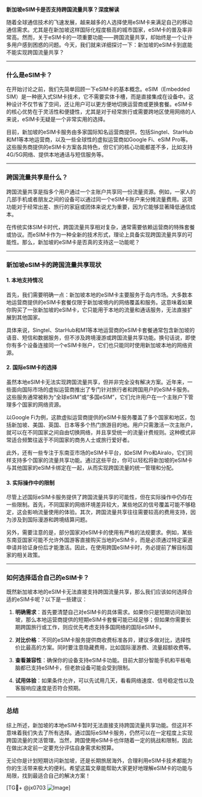 **新加坡eSIM卡是否支持跨国流量共享？深度解读**

随着全球通信技术的飞速发展，越来越多的人选择使用eSIM卡来满足自己的移动通信需求。尤其是在新加坡这样国际化程度极高的城市国家，eSIM卡的普及率非常高。然而，关于eSIM卡的一项重要功能——跨国流量共享，却始终是一个让许多用户感到困惑的问题。今天，我们就来详细探讨一下：新加坡的eSIM卡到底能不能实现跨国流量共享？

---

### 什么是eSIM卡？
在开始讨论之前，我们先简单回顾一下eSIM卡的基本概念。eSIM（Embedded SIM）是一种嵌入式SIM卡技术，它不需要实体卡槽，而是直接集成在设备中。这种设计不仅节省了空间，还让用户可以更方便地切换运营商或更换套餐。eSIM卡的核心优势在于灵活性和便捷性，尤其是对于经常旅行或需要跨地区使用网络的人来说，eSIM卡无疑是一个非常实用的选择。

目前，新加坡的eSIM卡服务由多家国际知名运营商提供，包括Singtel、StarHub和M1等本地运营商，以及一些全球性的虚拟运营商如Google Fi、eSIM Pro等。这些服务商提供的eSIM卡方案各具特色，但它们的核心功能都差不多，比如支持4G/5G网络、提供本地通话与短信服务等。

---

### 跨国流量共享是什么？
跨国流量共享是指多个用户通过一个主账户共享同一份流量资源。例如，一家人的几部手机或者朋友之间的设备可以通过同一个eSIM卡账户来分摊流量费用。这项功能对于经常出差、旅行的家庭或团体来说尤为重要，因为它能够显著降低通信成本。

在传统实体SIM卡时代，跨国流量共享相对复杂，通常需要依赖运营商的特殊套餐或协议。而eSIM卡作为一种全新的技术形式，理论上具备实现跨国流量共享的可能性。那么，新加坡的eSIM卡是否真的支持这一功能呢？

---

### 新加坡eSIM卡的跨国流量共享现状

#### 1. **本地支持情况**
首先，我们需要明确一点：新加坡本地的eSIM卡主要服务于岛内市场。大多数本地运营商提供的eSIM卡套餐仅限于新加坡境内的网络覆盖和服务。这意味着如果你购买了一张新加坡的eSIM卡，它只能用于本地的流量和通话服务，无法直接扩展到其他国家。

具体来说，Singtel、StarHub和M1等本地运营商的eSIM卡套餐通常包含新加坡的语音、短信和数据服务，但不涉及跨境漫游或跨国流量共享功能。换句话说，即使你有多个设备连接同一个eSIM卡账户，它们也只能同时使用新加坡本地的网络资源。

#### 2. **国际eSIM卡的选择**
虽然本地eSIM卡无法实现跨国流量共享，但并非完全没有解决方案。近年来，一些面向国际市场的虚拟运营商推出了专门针对旅行者和跨国用户的eSIM卡服务。这些服务通常被称为“全球eSIM”或“多国eSIM”，它们允许用户在一个主账户下管理多个国家的网络资源。

以Google Fi为例，这款虚拟运营商提供的eSIM卡服务覆盖了多个国家和地区，包括新加坡、美国、英国、日本等多个热门旅游目的地。用户只需激活一次主账户，就可以在不同国家之间自由切换网络，并且享受统一的流量计费规则。这种模式非常适合频繁往返于不同国家的商务人士或旅行爱好者。

此外，还有一些专注于东南亚市场的eSIM卡平台，如eSIM Pro和Airalo，它们同样支持多个国家的流量共享功能。通过这些平台，你可以轻松将新加坡的eSIM卡与其他国家的eSIM卡绑定在一起，从而实现跨国流量的统一管理和分配。

#### 3. **实际操作中的限制**
尽管上述国际eSIM卡服务提供了跨国流量共享的可能性，但在实际操作中仍存在一些限制。首先，不同国家的网络环境差异较大，某些地区的信号覆盖可能不够稳定，这会影响流量使用的体验。其次，跨国流量共享往往需要较高的费用支持，因为涉及到国际漫游和跨境结算问题。

另外，需要注意的是，部分国家对eSIM卡的使用有严格的法规要求。例如，某些东南亚国家可能不允许外国游客直接购买当地的eSIM卡，而是必须通过特定渠道申请并验证身份后才能激活。因此，在使用跨国eSIM卡时，务必提前了解目标国家的相关政策。

---

### 如何选择适合自己的eSIM卡？
既然新加坡本地的eSIM卡无法直接支持跨国流量共享，那么我们应该如何选择合适的eSIM卡呢？以下是一些建议：

1. **明确需求**：首先要清楚自己对eSIM卡的具体需求。如果你只是短期访问新加坡，那么本地运营商提供的短期eSIM卡套餐可能已经足够；但如果你需要长期跨国旅行或工作，则应优先考虑支持多国网络的国际eSIM卡。

2. **对比价格**：不同的eSIM卡服务提供商收费标准各异，建议多做对比，选择性价比最高的方案。同时要注意隐藏费用，比如国际漫游费、流量超额收费等。

3. **查看兼容性**：确保你的设备支持eSIM卡功能。目前大部分智能手机和平板电脑都已支持eSIM卡，但老款设备可能会受到限制。

4. **试用体验**：如果条件允许，可以先试用几天，看看网络速度、信号稳定性以及客服响应速度是否符合预期。

---

### 总结

综上所述，新加坡的本地eSIM卡暂时无法直接支持跨国流量共享功能。但这并不意味着我们失去了所有选择。通过国际eSIM卡服务，仍然可以在一定程度上实现跨国流量的灵活管理。当然，跨国使用eSIM卡也伴随着一定的挑战和限制，因此在做出决定前一定要充分评估自身需求和预算。

无论你是计划短期访问新加坡，还是长期旅居海外，合理利用eSIM卡技术都能为你的生活带来极大的便利。希望这篇文章能帮助大家更好地理解eSIM卡的功能与局限，找到最适合自己的解决方案！

[TG💪+ @jx0703 ![Image](https://github.com/user-attachments/assets/dbca1d08-cadb-493c-b0ec-ad6f7a83f270)]